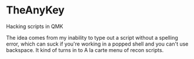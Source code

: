 # TheAnyKey
Hacking scripts in QMK

The idea comes from my inability to type out a script without a spelling error, which can suck if you're working in a popped shell and you can't use backspace. It kind of turns in to A la carte menu of recon scripts.
